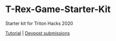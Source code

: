 # T-Rex-Game-Starter-Kit
Starter kit for Triton Hacks 2020

[Tutorial](https://docs.google.com/document/d/1YKW4J92E_OpCmCAUoAzbW-RitaYTdv2QO2lLZyoUSj4/edit) | [Devpost submissions](https://tritonhacks-2021.devpost.com/project-gallery)
